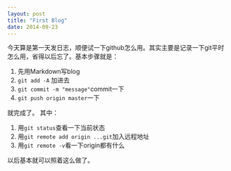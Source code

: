 ```yaml
---
layout: post
title: "First Blog"
date: 2014-09-23
---
```


今天算是第一天发日志，顺便试一下github怎么用。其实主要是记录一下git平时怎么用，省得以后忘了。基本步骤就是：

1. 先用Markdown写blog
2. `git add -A` 加进去
3. `git commit -m "message"`commit一下
4. `git push origin master`一下

就完成了。 其中：

1. 用`git status`查看一下当前状态
2. 用`git remote add origin ...git`加入远程地址
3. 用`git remote -v`看一下origin都有什么

以后基本就可以照着这么做了。

